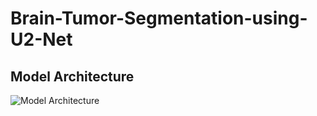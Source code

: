 # Brain-Tumor-Segmentation-using-U2-Net

















## Model Architecture
![Model Architecture](images/README/architecture.png)
